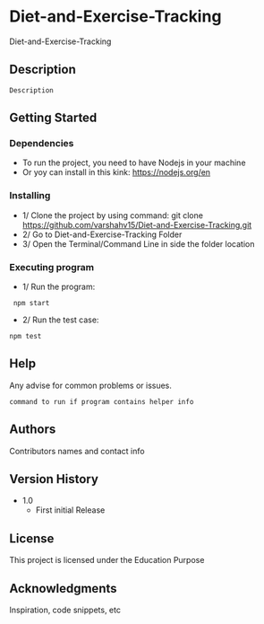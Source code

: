 # Diet-and-Exercise-Tracking

Diet-and-Exercise-Tracking

## Description

    Description

## Getting Started

### Dependencies

* To run the project, you need to have Nodejs in your machine
* Or yoy can install in this kink: <https://nodejs.org/en>

### Installing

* 1/ Clone the project by using command: git clone https://github.com/varshahv15/Diet-and-Exercise-Tracking.git
* 2/ Go to Diet-and-Exercise-Tracking Folder
* 3/ Open the Terminal/Command Line in side the folder location


### Executing program

* 1/ Run the program:
```
 npm start
```

* 2/ Run the test case:

```
npm test
```

## Help

Any advise for common problems or issues.
```
command to run if program contains helper info
```

## Authors

Contributors names and contact info

## Version History

* 1.0
  * First initial  Release

## License

This project is licensed under the Education Purpose

## Acknowledgments

Inspiration, code snippets, etc
